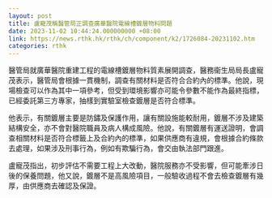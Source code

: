 ```yaml
---
layout: post
title: 盧寵茂稱醫管局正調查廣華醫院電線槽鍍層物料問題
date: 2023-11-02 10:44:24.000000000 +08:00
link: https://news.rthk.hk/rthk/ch/component/k2/1726084-20231102.htm
categories: rthk
---
```


醫管局就廣華醫院重建工程的電線槽鍍層物料質素展開調查，醫務衞生局局長盧寵茂表示，醫管局會根據一貫機制，調查有關材料是否符合合約內的標準。他說，現場檢查可以作為其中一項參考，但受到環境影響亦可能令參數不能作為最終指標，已經委託第三方專家，抽樣到實驗室檢查鍍層是否符合標準。

他表示，有關鍍層主要是防鏽及保護作用，讓有關設施能較耐用，鍍層不涉及建築結構安全，亦不會對醫院職員及病人構成風險。他說，有關鍍層有運送證明，會調查相關材料是否符合標籤上及合約內的標準，如果供應商有違規，會根據合約條款去處理，如果涉及刑事行為，例如有欺騙行為，會交由執法部門跟進。

盧寵茂指出，初步評估不需要工程上大改動，醫院服務亦不受影響，但可能牽涉日後的保養問題，他又說，鍍層不是高風險項目，一般驗收過程不會去檢查鍍層有幾厚，由供應商去確認及保證。
